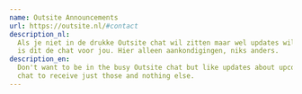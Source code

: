 ```yaml
---
name: Outsite Announcements
url: https://outsite.nl/#contact
description_nl:
  Als je niet in de drukke Outsite chat wil zitten maar wel updates wil over aankomende jongerenactiviteiten, dan 
  is dit de chat voor jou. Hier alleen aankondigingen, niks anders.
description_en:
  Don't want to be in the busy Outsite chat but like updates about upcoming youth events? Join the announcements
  chat to receive just those and nothing else.
---
```

